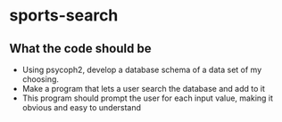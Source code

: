 # sports-search

## What the code should be
- Using psycoph2, develop a database schema of a data set of my choosing.
- Make a program that lets a user search the database and add to it
- This program should prompt the user for each input value, making it obvious and easy to understand
